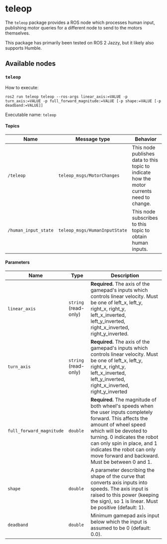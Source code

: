 # teleop

The `teleop` package provides a ROS node which processes human input, publishing motor queries for a different node to send to the motors themselves.

This package has primarily been tested on ROS 2 Jazzy, but it likely also supports Humble.

## Available nodes

### `teleop`

How to execute:

```shell
ros2 run teleop teleop --ros-args linear_axis:=VALUE -p turn_axis:=VALUE -p full_forward_magnitude:=VALUE [-p shape:=VALUE [-p deadband:=VALUE]]
```

Executable name: `teleop`

#### Topics

| Name | Message type | Behavior |
| ---- | ------------ | -------- |
| `/teleop` | `teleop_msgs/MotorChanges` | This node publishes data to this topic to indicate how the motor currents need to change. |
| `/human_input_state` | `teleop_msgs/HumanInputState` | This node subscribes to this topic to obtain human inputs. |

#### Parameters

| Name | Type | Description |
| ---- | ---- | ----------- |
| `linear_axis` | `string` (read-only) | **Required.** The axis of the gamepad's inputs which controls linear velocity. Must be one of left_x, left_y, right_x, right_y, left_x_inverted, left_y_inverted, right_x_inverted, right_y_inverted. |
| `turn_axis` | `string` (read-only) | **Required.** The axis of the gamepad's inputs which controls linear velocity. Must be one of left_x, left_y, right_x, right_y, left_x_inverted, left_y_inverted, right_x_inverted, right_y_inverted |
| `full_forward_magnitude` | `double` | **Required.** The magnitude of both wheel's speeds when the user inputs completely forward. This affects the amount of wheel speed which will be devoted to turning. 0 indicates the robot can only spin in place, and 1 indicates the robot can only move forward and backward. Must be between 0 and 1. |
| `shape` | `double` | A parameter describing the shape of the curve that converts axis inputs into speeds. The axis input is raised to this power (keeping the sign), so 1 is linear. Must be positive (default: 1). |
| `deadband` | `double` | Minimum gamepad axis input below which the input is assumed to be 0 (default: 0.0). |